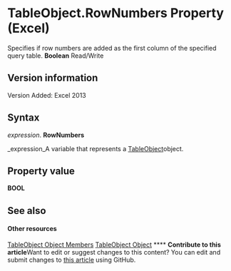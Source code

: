 
# TableObject.RowNumbers Property (Excel)

Specifies if row numbers are added as the first column of the specified query table.  **Boolean** Read/Write


## Version information

Version Added: Excel 2013 


## Syntax

 _expression_. **RowNumbers**

 _expression_A variable that represents a  [TableObject](c853beb6-f2e7-dda0-b33a-8110a6c23de8.md)object.


## Property value

 **BOOL**


## See also


#### Other resources


 [TableObject Object Members](6fbca0ef-b855-d09c-f2ba-579d50f802fb.md)
 [TableObject Object](c853beb6-f2e7-dda0-b33a-8110a6c23de8.md)
****   **Contribute to this article**Want to edit or suggest changes to this content? You can edit and submit changes to  [this article](https://github.com/jhershey00/VBA_Excel_Test/OpenXMLCon/articles/08debc1f-8cf8-a1be-e35c-cec84e81499d.md) using GitHub.

